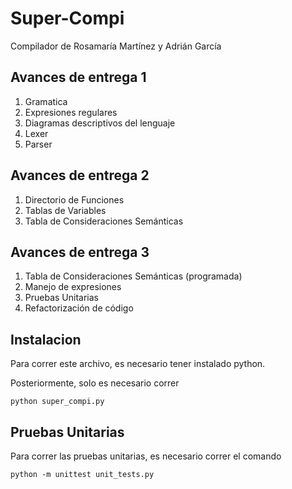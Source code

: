 # Super-Compi
Compilador de Rosamaría Martínez y Adrián García

## Avances de entrega 1
1. Gramatica
2. Expresiones regulares
3. Diagramas descriptivos del lenguaje
4. Lexer
5. Parser

## Avances de entrega 2
1. Directorio de Funciones
2. Tablas de Variables
3. Tabla de Consideraciones Semánticas

## Avances de entrega 3
1. Tabla de Consideraciones Semánticas (programada)
2. Manejo de expresiones
3. Pruebas Unitarias
4. Refactorización de código

## Instalacion
Para correr este archivo, es necesario tener instalado python.

Posteriormente, solo es necesario correr
```
python super_compi.py
```

## Pruebas Unitarias
Para correr las pruebas unitarias, es necesario correr el comando 
```
python -m unittest unit_tests.py
```